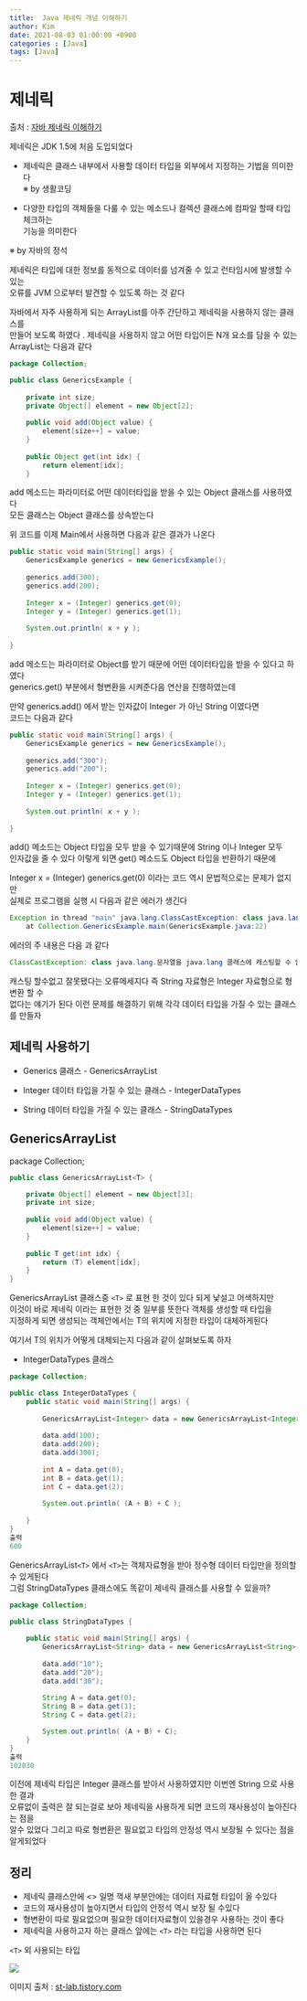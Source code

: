 ```yaml
---
title:  Java 제네릭 개념 이해하기
author: Kim
date: 2021-08-03 01:00:00 +0900
categories : [Java]
tags: [Java]
---
```


# 제네릭

출처 : <a href ="https://yaboong.github.io/java/2019/01/19/java-generics-1/">자바 제네릭 이해하기</a><br>

제네릭은 JDK 1.5에 처음 도입되었다<br>

- 제네릭은 클래스 내부에서 사용할 데이터 타입을 외부에서 지정하는 기법을 의미한다<br>
※ by 생활코딩

- 다양한 타입의 객체들을 다룰 수 있는 메소드나 컬렉션 클래스에 컴파일 할때 타입체크하는<br>
  기능을 의미한다<br>

※ by 자바의 정석<br>

제네릭은 타입에 대한 정보를 동적으로 데이터를 넘겨줄 수 있고 런타임시에 발생할 수 있는<br>
오류를 JVM 으로부터 발견할 수 있도록 하는 것 같다<br>

자바에서 자주 사용하게 되는 ArrayList를 아주 간단하고 제네릭을 사용하지 않는 클래스를<br>
만들어 보도록 하였다 . 제네릭을 사용하지 않고 어떤 타입이든 N개 요소를 담을 수 있는<br>
ArrayList는 다음과 같다<br>

```java
package Collection;

public class GenericsExample {
	
	private int size;
	private Object[] element = new Object[2];
	
	public void add(Object value) {
		element[size++] = value;
	}
	
	public Object get(int idx) {
		return element[idx];
	}
```

add 메소드는 파라미터로 어떤 데이터타입을 받을 수 있는 Object 클래스를 사용하였다<br>
모든 클래스는 Object 클래스를 상속받는다<br>

위 코드를 이제 Main에서 사용하면 다음과 같은 결과가 나온다<br>

```java
public static void main(String[] args) {
    GenericsExample generics = new GenericsExample();
    
    generics.add(300);
    generics.add(200);
    
    Integer x = (Integer) generics.get(0);
    Integer y = (Integer) generics.get(1);
    
    System.out.println( x + y );
    
}
```

add 메소드는 파라미터로 Object를 받기 때문에 어떤 데이터타입을 받을 수 있다고 하였다<br>
generics.get() 부분에서 형변환을 시켜준다음 연산을 진행하였는데<br>

만약 generics.add() 에서 받는 인자값이 Integer 가 아닌 String 이였다면<br>
코드는 다음과 같다<br>

```java
public static void main(String[] args) {
    GenericsExample generics = new GenericsExample();
    
    generics.add("300");
    generics.add("200");
    
    Integer x = (Integer) generics.get(0);
    Integer y = (Integer) generics.get(1);
    
    System.out.println( x + y );
    
}
```

add() 메소드는 Object 타입을 모두 받을 수 있기때문에 String 이나 Integer 모두<br>
인자값을 줄 수 있다 이렇게 되면 get() 메소드도 Object 타입을 반환하기 때문에<br>

Integer x = (Integer) generics.get(0) 이라는 코드 역시 문법적으로는 문제가 없지만<br>
실제로 프로그램을 실행 시 다음과 같은 에러가 생긴다<br>

```java
Exception in thread "main" java.lang.ClassCastException: class java.lang.String cannot be cast to class java.lang.Integer (java.lang.String and java.lang.Integer are in module java.base of loader 'bootstrap')
	at Collection.GenericsExample.main(GenericsExample.java:22)
```

에러의 주 내용은 다음 과 같다<br>
```java
ClassCastException: class java.lang.문자열을 java.lang 클래스에 캐스팅할 수 없습니다
```

캐스팅 할수없고 잘못됐다는 오류메세지다 즉 String 자료형은 Integer 자료형으로 형변환 할 수<br>
없다는 얘기가 된다 이런 문제를 해결하기 위해 각각 데이터 타입을 가질 수 있는 클래스를 만들자<br>

## 제네릭 사용하기

- Generics 클래스 - GenericsArrayList

- Integer 데이터 타입을 가질 수 있는 클래스 - IntegerDataTypes
- String  데이터 타입을 가질 수 있는 클래스 - StringDataTypes


## GenericsArrayList

package Collection;

```java
public class GenericsArrayList<T> {

	private Object[] element = new Object[3];
	private int size;
	
	public void add(Object value) {
		element[size++] = value;
	}
	
	public T get(int idx) {
		return (T) element[idx];
	}
}
```
GenericsArrayList 클래스중 ```<T>``` 로 표현 한 것이 있다 되게 낯설고 어색하지만<br>
이것이 바로 제네릭 이라는 표현한 것 중 일부를 뜻한다 객체를 생성할 때 타입을<br>
지정하게 되면 생성되는 객체안에서는 T의 위치에 지정한 타입이 대체하게된다<br>

여기서 T의 위치가 어떻게 대체되는지 다음과 같이 살펴보도록 하자<br>

- IntegerDataTypes 클래스

```java
package Collection;

public class IntegerDataTypes {
	public static void main(String[] args) {
		
		GenericsArrayList<Integer> data = new GenericsArrayList<Integer>();
		
		data.add(100);
		data.add(200);
		data.add(300);
		
		int A = data.get(0);
		int B = data.get(1);
		int C = data.get(2);
		
		System.out.println( (A + B) + C );
		
	}
}
출력
600
```
GenericsArrayList`<T>` 에서 `<T>`는 객체자료형을 받아 정수형 데이터 타입만을 정의할 수 있게된다<br>
그럼 StringDataTypes 클래스에도 똑같이 제네릭 클래스를 사용할 수 있을까?<br>

```java
package Collection;

public class StringDataTypes {
	
	public static void main(String[] args) {
		GenericsArrayList<String> data = new GenericsArrayList<String>();
		
		data.add("10");
		data.add("20");
		data.add("30");
		
		String A = data.get(0);
		String B = data.get(1);
		String C = data.get(2);

		System.out.println( (A + B) + C);
	}
}
출력
102030
```

이전에 제네릭 타입은 Integer 클래스를 받아서 사용하였지만 이번엔 String 으로 사용 한 결과<br>
오류없이 출력은 잘 되는걸로 보아 제네릭을 사용하게 되면 코드의 재사용성이 높아진다는 점을<br>
알수 있었다 그리고 따로 형변환은 필요없고 타입의 안정성 역시 보장될 수 있다는 점을 알게되었다<br>

## 정리

- 제네릭 클래스안에 <> 일명 꺽새 부분안에는 데이터 자료형 타입이 올 수있다<br>
- 코드의 재사용성이 높아지면서 타입의 안정석 역시 보장 될 수있다<br>
- 형변환이 따로 필요없으며 필요한 데이터자료형이 있을경우 사용하는 것이 좋다<br>
- 제네릭을 사용하고자 하는 클래스 앞에는 `<T>` 라는 타입을 사용하면 된다<br>

`<T>` 외 사용되는 타입<br>

<img src ="/post/Java/gen.png"><br>

이미지 출처 : <a href = "https://st-lab.tistory.com/153">st-lab.tistory.com</a><br>